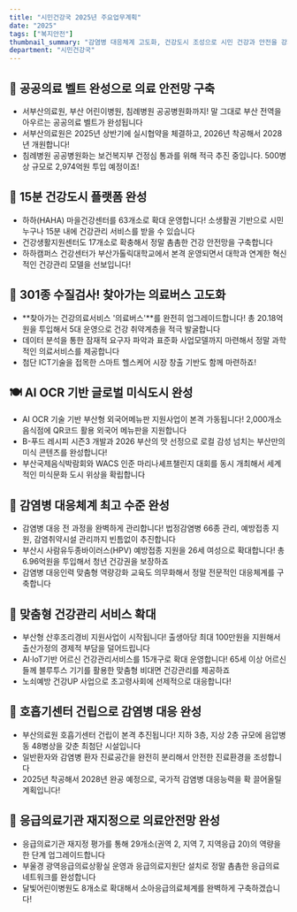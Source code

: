```yaml
---
title: "시민건강국 2025년 주요업무계획"
date: "2025"
tags: ["복지안전"]
thumbnail_summary: "감염병 대응체계 고도화, 건강도시 조성으로 시민 건강과 안전을 강화해요!"
department: "시민건강국"
---
```


## 🚀 공공의료 벨트 완성으로 의료 안전망 구축
- 서부산의료원, 부산 어린이병원, 침례병원 공공병원화까지! 말 그대로 부산 전역을 아우르는 공공의료 벨트가 완성됩니다
- 서부산의료원은 2025년 상반기에 실시협약을 체결하고, 2026년 착공해서 2028년 개원합니다!
- 침례병원 공공병원화는 보건복지부 건정심 통과를 위해 적극 추진 중입니다. 500병상 규모로 2,974억원 투입 예정이죠!

## 💊 15분 건강도시 플랫폼 완성
- 하하(HAHA) 마을건강센터를 63개소로 확대 운영합니다! 소생활권 기반으로 시민 누구나 15분 내에 건강관리 서비스를 받을 수 있습니다
- 건강생활지원센터도 17개소로 확충해서 정말 촘촘한 건강 안전망을 구축합니다
- 하하캠퍼스 건강센터가 부산가톨릭대학교에서 본격 운영되면서 대학과 연계한 혁신적인 건강관리 모델을 선보입니다!

## 🔬 301종 수질검사! 찾아가는 의료버스 고도화
- **찾아가는 건강의료서비스 '의료버스'**를 완전히 업그레이드합니다! 총 20.18억원을 투입해서 5대 운영으로 건강 취약계층을 적극 발굴합니다
- 데이터 분석을 통한 잠재적 요구자 파악과 표준화 사업모델까지 마련해서 정말 과학적인 의료서비스를 제공합니다
- 첨단 ICT기술을 접목한 스마트 헬스케어 시장 창출 기반도 함께 마련하죠!

## 🍽️ AI OCR 기반 글로벌 미식도시 완성
- AI OCR 기술 기반 부산형 외국어메뉴판 지원사업이 본격 가동됩니다! 2,000개소 음식점에 QR코드 활용 외국어 메뉴판을 지원합니다
- B-푸드 레시피 시즌3 개발과 2026 부산의 맛 선정으로 로컬 감성 넘치는 부산만의 미식 콘텐츠를 완성합니다!
- 부산국제음식박람회와 WACS 인준 마리나셰프챌린지 대회를 동시 개최해서 세계적인 미식문화 도시 위상을 확립합니다

## 🦠 감염병 대응체계 최고 수준 완성
- 감염병 대응 전 과정을 완벽하게 관리합니다! 법정감염병 66종 관리, 예방접종 지원, 감염취약시설 관리까지 빈틈없이 추진합니다
- 부산시 사람유두종바이러스(HPV) 예방접종 지원을 26세 여성으로 확대합니다! 총 6.96억원을 투입해서 청년 건강권을 보장하죠
- 감염병 대응인력 맞춤형 역량강화 교육도 의무화해서 정말 전문적인 대응체계를 구축합니다

## 💉 맞춤형 건강관리 서비스 확대
- 부산형 산후조리경비 지원사업이 시작됩니다! 출생아당 최대 100만원을 지원해서 출산가정의 경제적 부담을 덜어드립니다
- AI·IoT기반 어르신 건강관리서비스를 15개구로 확대 운영합니다! 65세 이상 어르신들께 블루투스 기기를 활용한 맞춤형 비대면 건강관리를 제공하죠
- 노쇠예방 건강UP 사업으로 초고령사회에 선제적으로 대응합니다!

## 🏥 호흡기센터 건립으로 감염병 대응 완성
- 부산의료원 호흡기센터 건립이 본격 추진됩니다! 지하 3층, 지상 2층 규모에 음압병동 48병상을 갖춘 최첨단 시설입니다
- 일반환자와 감염병 환자 진료공간을 완전히 분리해서 안전한 진료환경을 조성합니다
- 2025년 착공해서 2028년 완공 예정으로, 국가적 감염병 대응능력을 확 끌어올릴 계획입니다!

## 🌟 응급의료기관 재지정으로 의료안전망 완성
- 응급의료기관 재지정 평가를 통해 29개소(권역 2, 지역 7, 지역응급 20)의 역량을 한 단계 업그레이드합니다
- 부울경 광역응급의료상황실 운영과 응급의료지원단 설치로 정말 촘촘한 응급의료 네트워크를 완성합니다
- 달빛어린이병원도 8개소로 확대해서 소아응급의료체계를 완벽하게 구축하겠습니다!